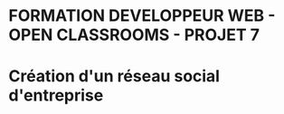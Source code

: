 # FORMATION DEVELOPPEUR WEB - OPEN CLASSROOMS - PROJET 7 #
# Création d'un réseau social d'entreprise #
